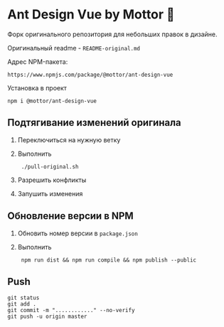 # Ant Design Vue by Mottor 💪

Форк оригинального репозитория для небольших правок в дизайне.

Оригинальный readme - `README-original.md`

Адрес NPM-пакета: 

    https://www.npmjs.com/package/@mottor/ant-design-vue

Установка в проект

    npm i @mottor/ant-design-vue

## Подтягивание изменений оригинала

1. Переключиться на нужную ветку

2. Выполнить

        ./pull-original.sh

3. Разрешить конфликты

4. Запушить изменения

## Обновление версии в NPM

1. Обновить номер версии в `package.json`

2. Выполнить

        npm run dist && npm run compile && npm publish --public

## Push

    git status
    git add .
    git commit -m "............" --no-verify
    git push -u origin master